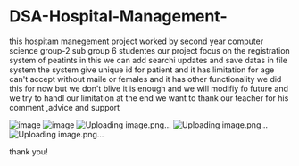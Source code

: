 # DSA-Hospital-Management-
this hospitam manegement project worked by second year computer science group-2 sub group 6 studentes
our project focus on the registration system of peatints in this we can add searchi updates and save datas in file system
the system give unique id for patient and it has limitation for age can't accept without maile or females and it has other functionality 
we did this for now but we don't blive it is enough and we will modifiy fo future and we try to handl our limitation
at the end we want to thank our teacher for his comment ,advice and support 

![image](https://github.com/user-attachments/assets/b3579d9a-1a93-4553-b29a-51ca15d34114)
![image](https://github.com/user-attachments/assets/9eafd0cd-362d-427a-a82b-3e4eac5cfe2d)
![Uploading image.png…]()
![Uploading image.png…]()
![Uploading image.png…]()

thank you!






